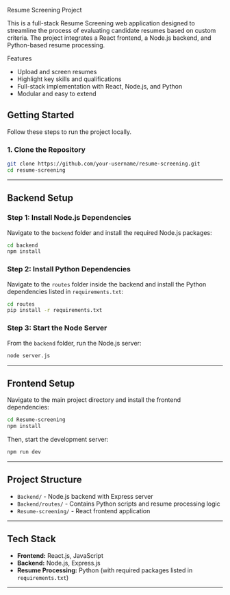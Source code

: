  Resume Screening Project

This is a full-stack Resume Screening web application designed to streamline the process of evaluating candidate resumes based on custom criteria. The project integrates a React frontend, a Node.js backend, and Python-based resume processing.

Features

- Upload and screen resumes
- Highlight key skills and qualifications
- Full-stack implementation with React, Node.js, and Python
- Modular and easy to extend


## Getting Started

Follow these steps to run the project locally.

### 1. Clone the Repository

```bash
git clone https://github.com/your-username/resume-screening.git
cd resume-screening
```

---

## Backend Setup

### Step 1: Install Node.js Dependencies

Navigate to the `backend` folder and install the required Node.js packages:

```bash
cd backend
npm install
```

### Step 2: Install Python Dependencies

Navigate to the `routes` folder inside the backend and install the Python dependencies listed in `requirements.txt`:

```bash
cd routes
pip install -r requirements.txt
```

### Step 3: Start the Node Server

From the `backend` folder, run the Node.js server:

```bash
node server.js
```

---

## Frontend Setup

Navigate to the main project directory and install the frontend dependencies:

```bash
cd Resume-screening
npm install
```

Then, start the development server:

```bash
npm run dev
```

---

## Project Structure

- `Backend/` - Node.js backend with Express server
- `Backend/routes/` - Contains Python scripts and resume processing logic
- `Resume-screening/` - React frontend application

---

## Tech Stack

- **Frontend:** React.js, JavaScript
- **Backend:** Node.js, Express.js
- **Resume Processing:** Python (with required packages listed in `requirements.txt`)

---
